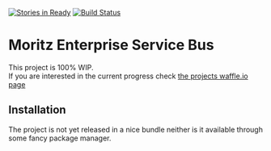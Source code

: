[![Stories in Ready](https://badge.waffle.io/futjikato/tr-esb.png?label=ready&title=Ready)](https://waffle.io/futjikato/tr-esb)
[![Build Status](https://travis-ci.org/futjikato/tr-esb.svg?branch=master)](https://travis-ci.org/futjikato/tr-esb)

Moritz Enterprise Service Bus
======

This project is 100% WIP.<br>
If you are interested in the current progress check [the projects waffle.io page](https://waffle.io/futjikato/tr-esb)

Installation
------

The project is not yet released in a nice bundle neither is it available through some fancy package manager.